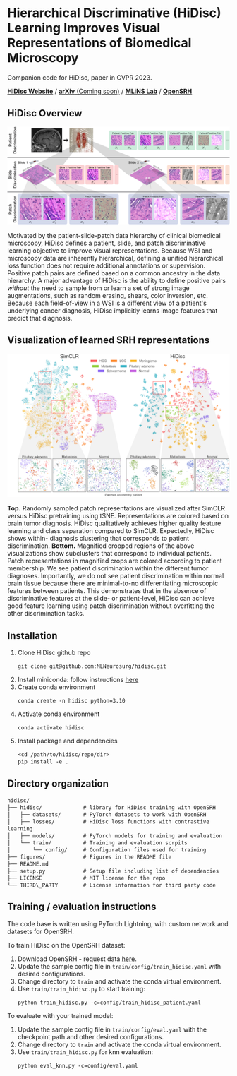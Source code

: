 # Hierarchical Discriminative (HiDisc) Learning Improves Visual Representations of Biomedical Microscopy

Companion code for HiDisc, paper in CVPR 2023.

[**HiDisc Website**](https://hidisc.mlins.org) /
[**arXiv** (Coming soon)](https://github.com/MLNeurosurg/hidisc) /
[**MLiNS Lab**](https://mlins.org) /
[**OpenSRH**](https://opensrh.mlins.org)

## HiDisc Overview

![Overview](/figures/positive_pairs.png)

Motivated by the patient-slide-patch data hierarchy of clinical biomedical
microscopy, HiDisc defines a patient, slide, and patch discriminative learning
objective to improve visual representations. Because WSI and microscopy data
are inherently hierarchical, defining a unified hierarchical loss function does
not require additional annotations or supervision. Positive patch pairs are
defined based on a common ancestry in the data hierarchy. A major advantage of
HiDisc is the ability to define positive pairs _without_ the need to sample
from or learn a set of strong image augmentations, such as random erasing,
shears, color inversion, etc. Because each field-of-view in a WSI is a
different view of a patient's underlying cancer diagnosis, HiDisc implicitly
learns image features that predict that diagnosis.

## Visualization of learned SRH representations

![tSNE Plots](/figures/tsne.png)

**Top.** Randomly sampled patch representations are visualized after SimCLR
versus HiDisc pretraining using tSNE. Representations are colored based on
brain tumor diagnosis. HiDisc qualitatively achieves higher quality feature
learning and class separation compared to SimCLR. Expectedly, HiDisc shows
within- diagnosis clustering that corresponds to patient discrimination.
**Bottom.** Magnified cropped regions of the above visualizations show
subclusters that correspond to individual patients. Patch representations in
magnified crops are colored according to patient membership. We see patient
discrimination within the different tumor diagnoses. Importantly, we do not see
patient discrimination within normal brain tissue because there are
minimal-to-no differentiating microscopic features between patients. This
demonstrates that in the absence of discriminative features at the slide- or
patient-level, HiDisc can achieve good feature learning using patch
discrimination without overfitting the other discrimination tasks.

## Installation

1. Clone HiDisc github repo
   ```console
   git clone git@github.com:MLNeurosurg/hidisc.git
   ```
2. Install miniconda: follow instructions
    [here](https://docs.conda.io/en/latest/miniconda.html)
3. Create conda environment
    ```console
    conda create -n hidisc python=3.10
    ```
4. Activate conda environment
    ```console
    conda activate hidisc
    ```
5. Install package and dependencies
    ```console
    <cd /path/to/hidisc/repo/dir>
    pip install -e .
    ```

## Directory organization
```
hidisc/
├── hidisc/             # library for HiDisc training with OpenSRH
│   ├── datasets/       # PyTorch datasets to work with OpenSRH
│   ├── losses/         # HiDisc loss functions with contrastive learning
│   ├── models/         # PyTorch models for training and evaluation
│   └── train/          # Training and evaluation scrpits
│       └── config/     # Configuration files used for training
├── figures/            # Figures in the README file
├── README.md
├── setup.py            # Setup file including list of dependencies
├── LICENSE             # MIT license for the repo
└── THIRD\_PARTY        # License information for third party code
```

## Training / evaluation instructions

The code base is written using PyTorch Lightning, with custom network and
datasets for OpenSRH.

To train HiDisc on the OpenSRH dataset:

1. Download OpenSRH - request data [here](https://opensrh.mlins.org).
2. Update the sample config file in `train/config/train_hidisc.yaml` with
    desired configurations.
3. Change directory to `train` and activate the conda virtual environment.
4. Use `train/train_hidisc.py` to start training:
    ```console
    python train_hidisc.py -c=config/train_hidisc_patient.yaml
    ```

To evaluate with your trained model:
1. Update the sample config file in `train/config/eval.yaml` with
    the checkpoint path and other desired configurations.
2. Change directory to `train` and activate the conda virtual environment.
3. Use `train/train_hidisc.py` for knn evaluation:
    ```console
    python eval_knn.py -c=config/eval.yaml
    ```
